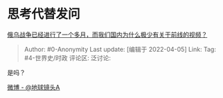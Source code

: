 # 思考代替发问
[俄乌战争已经进行了一个多月，而我们国内为什么极少有关于前线的视频？](https://www.zhihu.com/question/525283863/answer/2423649990)

> Author: #0-Anonymity
> Last update: [编辑于 2022-04-05]
> Link:
> Tag: #4-世界史/时政
> 评论区:
> 泛讨论:

是吗？

[微博 - @地球镜头A](https://link.zhihu.com/?target=https%3A//weibo.com/u/1633537680)
